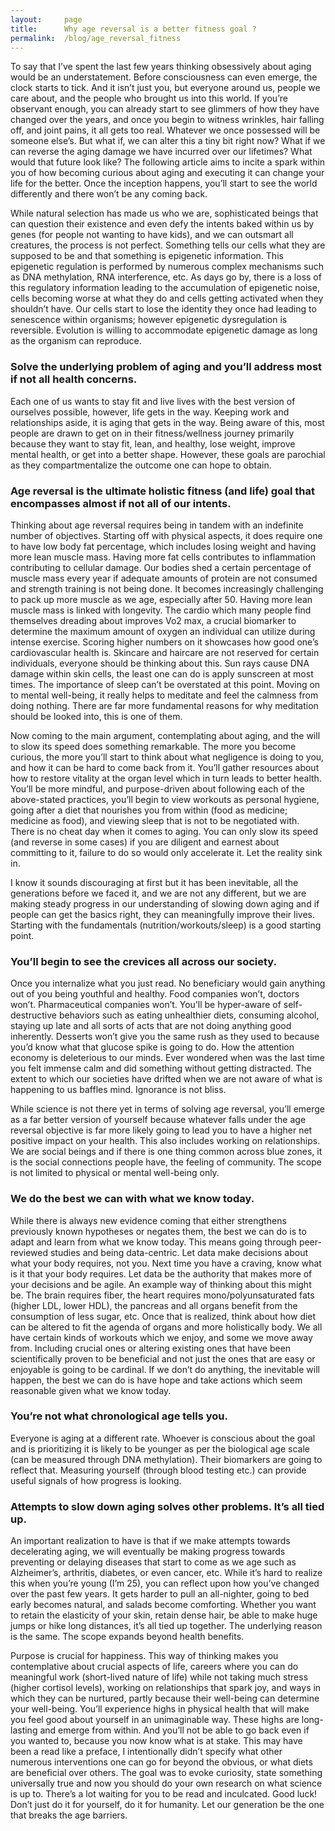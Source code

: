 ```yaml
---
layout:     page
title:      Why age reversal is a better fitness goal ?
permalink:  /blog/age_reversal_fitness
---
```


<style type="text/css">
    strong {
        color: #3498db;
        font-weight: 400;
    }
    blockquote {
        padding: 0px 23px;
    }
</style>

To say that I’ve spent the last few years thinking obsessively about aging would be an understatement. Before consciousness can even emerge, the clock starts to tick. And it isn’t just you, but everyone around us, people we care about, and the people who brought us into this world. If you’re observant enough, you can already start to see glimmers of how they have changed over the years, and once you begin to witness wrinkles, hair falling off, and joint pains, it all gets too real. Whatever we once possessed will be someone else’s. But what if, we can alter this a tiny bit right now? What if we can reverse the aging damage we have incurred over our lifetimes? What would that future look like? The following article aims to incite a spark within you of how becoming curious about aging and executing it can change your life for the better. Once the inception happens, you’ll start to see the world differently and there won’t be any coming back.

While natural selection has made us who we are, sophisticated beings that can question their existence and even defy the intents baked within us by genes (for people not wanting to have kids), and we can outsmart all creatures, the process is not perfect. Something tells our cells what they are supposed to be and that something is epigenetic information. This epigenetic regulation is performed by numerous complex mechanisms such as DNA methylation, RNA interference, etc. As days go by, there is a loss of this regulatory information leading to the accumulation of epigenetic noise, cells becoming worse at what they do and cells getting activated when they shouldn’t have. Our cells start to lose the identity they once had leading to senescence within organisms; however epigenetic dysregulation is reversible. Evolution is willing to accommodate epigenetic damage as long as the organism can reproduce.

### Solve the underlying problem of aging and you’ll address most if not all health concerns.

Each one of us wants to stay fit and live lives with the best version of ourselves possible, however, life gets in the way. Keeping work and relationships aside, it is aging that gets in the way. Being aware of this, most people are drawn to get on in their fitness/wellness journey primarily because they want to stay fit, lean, and healthy, lose weight, improve mental health, or get into a better shape. However, these goals are parochial as they compartmentalize the outcome one can hope to obtain.

### Age reversal is the ultimate holistic fitness (and life) goal that encompasses almost if not all of our intents.

Thinking about age reversal requires being in tandem with an indefinite number of objectives. Starting off with physical aspects, it does require one to have low body fat percentage, which includes losing weight and having more lean muscle mass. Having more fat cells contributes to inflammation contributing to cellular damage. Our bodies shed a certain percentage of muscle mass every year if adequate amounts of protein are not consumed and strength training is not being done. It becomes increasingly challenging to pack up more muscle as we age, especially after 50. Having more lean muscle mass is linked with longevity. The cardio which many people find themselves dreading about improves Vo2 max, a crucial biomarker to determine the maximum amount of oxygen an individual can utilize during intense exercise. Scoring higher numbers on it showcases how good one’s cardiovascular health is. Skincare and haircare are not reserved for certain individuals, everyone should be thinking about this. Sun rays cause DNA damage within skin cells, the least one can do is apply sunscreen at most times. The importance of sleep can’t be overstated at this point. Moving on to mental well-being, it really helps to meditate and feel the calmness from doing nothing. There are far more fundamental reasons for why meditation should be looked into, this is one of them.

Now coming to the main argument, contemplating about aging, and the will to slow its speed does something remarkable. The more you become curious, the more you’ll start to think about what negligence is doing to you, and how it can be hard to come back from it. You’ll gather resources about how to restore vitality at the organ level which in turn leads to better health. You’ll be more mindful, and purpose-driven about following each of the above-stated practices, you’ll begin to view workouts as personal hygiene, going after a diet that nourishes you from within (food as medicine; medicine as food), and viewing sleep that is not to be negotiated with. There is no cheat day when it comes to aging. You can only slow its speed (and reverse in some cases) if you are diligent and earnest about committing to it, failure to do so would only accelerate it. Let the reality sink in.

I know it sounds discouraging at first but it has been inevitable, all the generations before we faced it, and we are not any different, but we are making steady progress in our understanding of slowing down aging and if people can get the basics right, they can meaningfully improve their lives. Starting with the fundamentals (nutrition/workouts/sleep) is a good starting point.

### You’ll begin to see the crevices all across our society. 
Once you internalize what you just read. No beneficiary would gain anything out of you being youthful and healthy. Food companies won’t, doctors won’t. Pharmaceutical companies won’t. You’ll be hyper-aware of self-destructive behaviors such as eating unhealthier diets, consuming alcohol, staying up late and all sorts of acts that are not doing anything good inherently. Desserts won’t give you the same rush as they used to because you’d know what that glucose spike is going to do. How the attention economy is deleterious to our minds. Ever wondered when was the last time you felt immense calm and did something without getting distracted. The extent to which our societies have drifted when we are not aware of what is happening to us baffles mind. Ignorance is not bliss.

While science is not there yet in terms of solving age reversal, you’ll emerge as a far better version of yourself because whatever falls under the age reversal objective is far more likely going to lead you to have a higher net positive impact on your health. This also includes working on relationships. We are social beings and if there is one thing common across blue zones, it is the social connections people have, the feeling of community. The scope is not limited to physical or mental well-being only.

### We do the best we can with what we know today.
While there is always new evidence coming that either strengthens previously known hypotheses or negates them, the best we can do is to adapt and learn from what we know today. This means going through peer-reviewed studies and being data-centric. Let data make decisions about what your body requires, not you. Next time you have a craving, know what is it that your body requires. Let data be the authority that makes more of your decisions and be agile. An example way of thinking about this might be. The brain requires fiber, the heart requires mono/polyunsaturated fats (higher LDL, lower HDL), the pancreas and all organs benefit from the consumption of less sugar, etc. Once that is realized, think about how diet can be altered to fit the agenda of organs and more holistically body. We all have certain kinds of workouts which we enjoy, and some we move away from. Including crucial ones or altering existing ones that have been scientifically proven to be beneficial and not just the ones that are easy or enjoyable is going to be cardinal. If we don’t do anything, the inevitable will happen, the best we can do is have hope and take actions which seem reasonable given what we know today.

### You’re not what chronological age tells you.
Everyone is aging at a different rate. Whoever is conscious about the goal and is prioritizing it is likely to be younger as per the biological age scale (can be measured through DNA methylation). Their biomarkers are going to reflect that. Measuring yourself (through blood testing etc.) can provide useful signals of how progress is looking.

### Attempts to slow down aging solves other problems. It’s all tied up.
An important realization to have is that if we make attempts towards decelerating aging, we will eventually be making progress towards preventing or delaying diseases that start to come as we age such as Alzheimer’s, arthritis, diabetes, or even cancer, etc. While it’s hard to realize this when you’re young (I’m 25), you can reflect upon how you’ve changed over the past few years. It gets harder to pull an all-nighter, going to bed early becomes natural, and salads become comforting. Whether you want to retain the elasticity of your skin, retain dense hair, be able to make huge jumps or hike long distances, it’s all tied up together. The underlying reason is the same.
The scope expands beyond health benefits.

Purpose is crucial for happiness. This way of thinking makes you contemplative about crucial aspects of life, careers where you can do meaningful work (short-lived nature of life) while not taking much stress (higher cortisol levels), working on relationships that spark joy, and ways in which they can be nurtured, partly because their well-being can determine your well-being. You’ll experience highs in physical health that will make you feel good about yourself in an unimaginable way. These highs are long-lasting and emerge from within. And you’ll not be able to go back even if you wanted to, because you now know what is at stake.
This may have been a read like a preface, I intentionally didn’t specify what other numerous interventions one can go for beyond the obvious, or what diets are beneficial over others. The goal was to evoke curiosity, state something universally true and now you should do your own research on what science is up to. There’s a lot waiting for you to be read and inculcated. Good luck!
Don’t just do it for yourself, do it for humanity. Let our generation be the one that breaks the age barriers.

